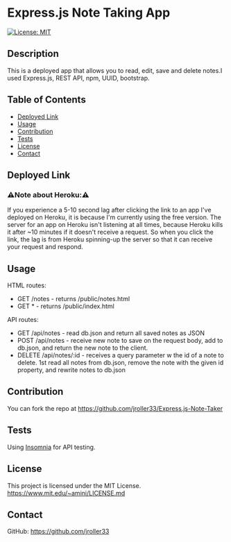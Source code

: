   # Express.js Note Taking App
  [![License: MIT](https://img.shields.io/badge/License-MIT-blue.svg)](https://opensource.org/licenses/MIT)
  ## Description
  This is a deployed app that allows you to read, edit, save and delete notes.I used Express.js, REST API, npm, UUID, bootstrap. 


  ## Table of Contents
  - [Deployed Link](#deployed-link)
  - [Usage](#usage)
  - [Contribution](#contribution)
  - [Tests](#tests)
  - [License](#license)
  - [Contact](#contact)
  
  ## Deployed Link
  
  ### ⚠️Note about Heroku:⚠️
  If you experience a 5-10 second lag after clicking the link to an app I've deployed on Heroku, it is because I'm currently using the free version. The server for an app on Heroku isn't listening at all times, because Heroku kills it after ~10 minutes if it doesn't receive a request. So when you click the link, the lag is from Heroku spinning-up the server so that it can receive your request and respond.<br/>

  ## Usage

  HTML routes: 
  - GET /notes - returns /public/notes.html
  - GET * - returns /public/index.html

  API routes:
  - GET /api/notes - read db.json and return all saved notes as JSON
  - POST /api/notes - receive new note to save on the request body, add to db.json, and return the new note to the client. 
  - DELETE /api/notes/:id - receives a query parameter w the id of a note to delete. 1st read all notes from db.json, remove the note with the given id property, and rewrite notes to db.json




  ## Contribution
  You can fork the repo at https://github.com/jroller33/Express.js-Note-Taker
  
  ## Tests
  Using [Insomnia](https://insomnia.rest/) for API testing.

  ## License
  This project is licensed under the MIT License. <br/>
  https://www.mit.edu/~amini/LICENSE.md

  ## Contact
  GitHub: https://github.com/jroller33 
  
